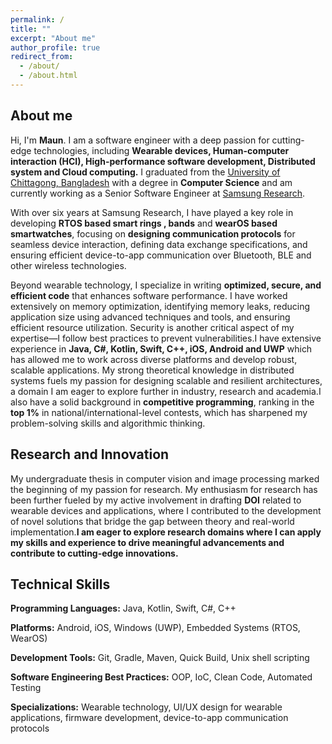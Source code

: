 ```yaml
---
permalink: /
title: ""
excerpt: "About me"
author_profile: true
redirect_from: 
  - /about/
  - /about.html
---
```



## About me
Hi, I'm __Maun__.
I am a software engineer with a deep passion for cutting-edge technologies, including **Wearable devices, Human-computer interaction (HCI), High-performance software development, Distributed system and Cloud computing.** I graduated from the [University of Chittagong, Bangladesh](https://cu.ac.bd/v2/) with a degree in **Computer Science** and am currently working as a Senior Software Engineer at [Samsung Research](https://research.samsung.com/srbd).

With over six years at Samsung Research, I have played a key role in developing **RTOS based smart rings , bands** and **wearOS based smartwatches**, focusing on **designing communication protocols** for seamless device interaction, defining data exchange specifications, and ensuring efficient device-to-app communication over Bluetooth, BLE and other wireless technologies.

Beyond wearable technology, I specialize in writing **optimized, secure, and efficient code** that enhances software performance. I have worked extensively on memory optimization, identifying memory leaks, reducing application size using advanced techniques and tools, and ensuring efficient resource utilization. Security is another critical aspect of my expertise—I follow best practices to prevent vulnerabilities.I have extensive experience in **Java, C#, Kotlin, Swift, C++, iOS, Android and UWP** which has allowed me to work across diverse platforms and develop robust, scalable applications. My strong theoretical knowledge in distributed systems fuels my passion for designing scalable and resilient architectures, a domain I am eager to explore further in industry, research and academia.I also have a solid background in **competitive programming**, ranking in the **top 1%** in national/international-level contests, which has sharpened my problem-solving skills and algorithmic thinking.

## Research and Innovation
My undergraduate thesis in computer vision and image processing marked the beginning of my passion for research. My enthusiasm for research has been further fueled by my active involvement in drafting **DOI**  related to wearable devices and applications, where I contributed to the development of novel solutions that bridge the gap between theory and real-world implementation.**I am eager to explore research domains where I can apply my skills and experience to drive meaningful advancements and contribute to cutting-edge innovations.**

## Technical Skills
**Programming Languages:** Java, Kotlin, Swift, C#, C++

**Platforms:** Android, iOS, Windows (UWP), Embedded Systems (RTOS, WearOS)

**Development Tools:** Git, Gradle, Maven, Quick Build, Unix shell scripting

**Software Engineering Best Practices:** OOP, IoC, Clean Code, Automated Testing

**Specializations:** Wearable technology, UI/UX design for wearable applications, firmware development, device-to-app communication protocols
